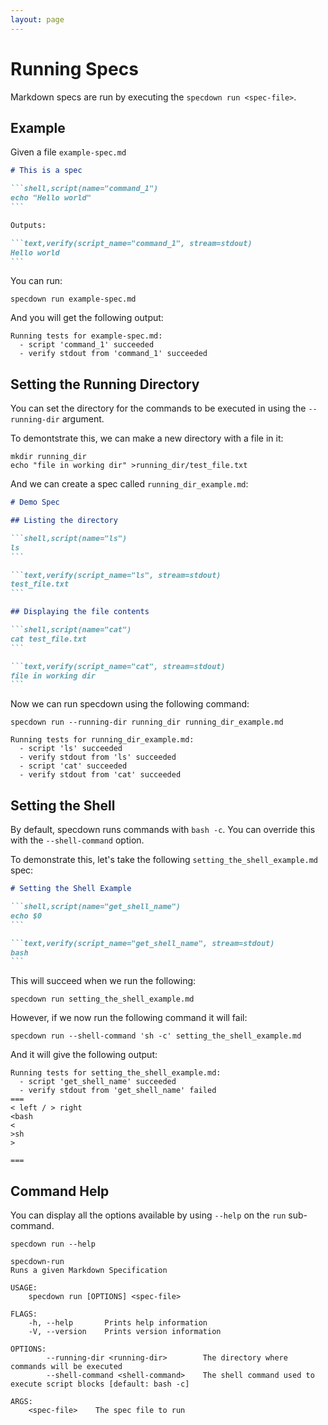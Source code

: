 ```yaml
---
layout: page
---
```

# Running Specs

Markdown specs are run by executing the `specdown run <spec-file>`.

## Example

Given a file `example-spec.md`

```` markdown
# This is a spec

```shell,script(name="command_1")
echo "Hello world"
```

Outputs:

```text,verify(script_name="command_1", stream=stdout)
Hello world
```
````

You can run:

``` shell
specdown run example-spec.md
```

And you will get the following output:

``` text
Running tests for example-spec.md:
  - script 'command_1' succeeded
  - verify stdout from 'command_1' succeeded
```

## Setting the Running Directory

You can set the directory for the commands to be executed in using the `--running-dir` argument.

To demontstrate this, we can make a new directory with a file in it:

``` shell
mkdir running_dir
echo "file in working dir" >running_dir/test_file.txt
```

And we can create a spec called `running_dir_example.md`:

```` markdown
# Demo Spec

## Listing the directory

```shell,script(name="ls")
ls
```

```text,verify(script_name="ls", stream=stdout)
test_file.txt
```

## Displaying the file contents

```shell,script(name="cat")
cat test_file.txt
```

```text,verify(script_name="cat", stream=stdout)
file in working dir
```
````

Now we can run specdown using the following command:

``` shell
specdown run --running-dir running_dir running_dir_example.md
```

``` text
Running tests for running_dir_example.md:
  - script 'ls' succeeded
  - verify stdout from 'ls' succeeded
  - script 'cat' succeeded
  - verify stdout from 'cat' succeeded
```

## Setting the Shell

By default, specdown runs commands with `bash -c`. You can override this with the `--shell-command` option.

To demonstrate this, let's take the following `setting_the_shell_example.md` spec:

```` markdown
# Setting the Shell Example

```shell,script(name="get_shell_name")
echo $0
```

```text,verify(script_name="get_shell_name", stream=stdout)
bash
```
````

This will succeed when we run the following:

``` shell
specdown run setting_the_shell_example.md
```

However, if we now run the following command it will fail:

``` shell
specdown run --shell-command 'sh -c' setting_the_shell_example.md
```

And it will give the following output:

``` text
Running tests for setting_the_shell_example.md:
  - script 'get_shell_name' succeeded
  - verify stdout from 'get_shell_name' failed
===
< left / > right
<bash
<
>sh
>

===
```

## Command Help

You can display all the options available by using `--help` on the `run` sub-command.

``` shell
specdown run --help
```

``` text
specdown-run 
Runs a given Markdown Specification

USAGE:
    specdown run [OPTIONS] <spec-file>

FLAGS:
    -h, --help       Prints help information
    -V, --version    Prints version information

OPTIONS:
        --running-dir <running-dir>        The directory where commands will be executed
        --shell-command <shell-command>    The shell command used to execute script blocks [default: bash -c]

ARGS:
    <spec-file>    The spec file to run
```

